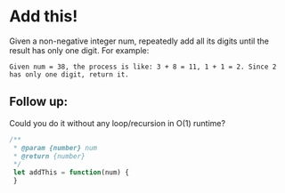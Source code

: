 # Add this!

Given a non-negative integer num, repeatedly add all its digits until the result has only one digit.
For example:

```
Given num = 38, the process is like: 3 + 8 = 11, 1 + 1 = 2. Since 2 has only one digit, return it.
```

## Follow up:
Could you do it without any loop/recursion in O(1) runtime?

```js
/**
 * @param {number} num
 * @return {number}
 */
 let addThis = function(num) {
 }
```
